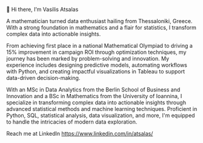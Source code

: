 👋 Hi there, I’m Vasilis Atsalas

A mathematician turned data enthusiast hailing from Thessaloniki, Greece. With a strong foundation in mathematics and a flair for statistics, I transform complex data into actionable insights.

From achieving first place in a national Mathematical Olympiad to driving a 15% improvement in campaign ROI through optimization techniques, my journey has been marked by problem-solving and innovation. My experience includes designing predictive models, automating workflows with Python, and creating impactful visualizations in Tableau to support data-driven decision-making.

With an MSc in Data Analytics from the Berlin School of Business and Innovation and a BSc in Mathematics from the University of Ioannina, I specialize in transforming complex data into actionable insights through advanced statistical methods and machine learning techniques. Proficient in Python, SQL, statistical analysis, data visualization, and more, I'm equipped to handle the intricacies of modern data exploration. 

Reach me at LinkedIn https://www.linkedin.com/in/atsalas/
